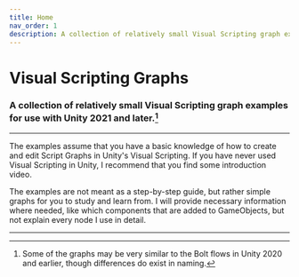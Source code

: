 ```yaml
---
title: Home
nav_order: 1
description: A collection of relatively small Visual Scripting graph examples for use with Unity 2021 and later.
---
```


# Visual Scripting Graphs

### A collection of relatively small Visual Scripting graph examples for use with Unity 2021 and later.[^1]

---

The examples assume that you have a basic knowledge of how to create and edit Script Graphs in Unity's Visual Scripting. If you have never used Visual Scripting in Unity, I recommend that you find some introduction video.

The examples are not meant as a step-by-step guide, but rather simple graphs for you to study and learn from. I will provide necessary information where needed, like which components that are added to GameObjects, but not explain every node I use in detail. 

---

[^1]: Some of the graphs may be very similar to the Bolt flows in Unity 2020 and earlier, though differences do exist in naming.

